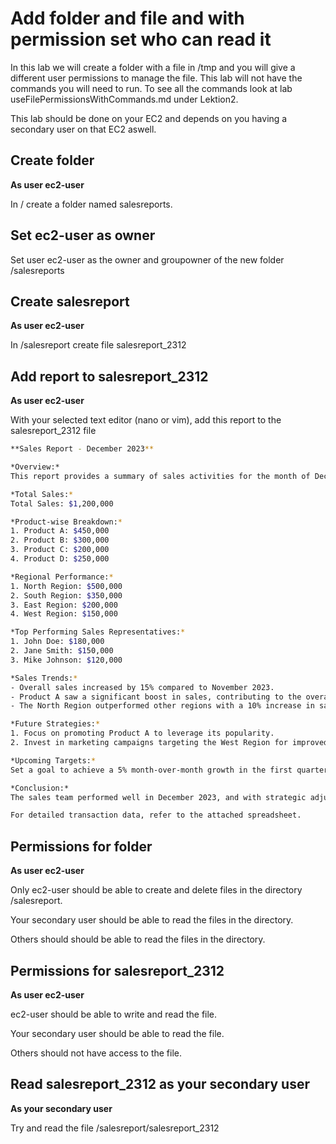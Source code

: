 # Add folder and file and with permission set who can read it

In this lab we will create a folder with a file in /tmp and you will give a different user permissions to manage the file.
This lab will not have the commands you will need to run. To see all the commands look at lab useFilePermissionsWithCommands.md under Lektion2.

This lab should be done on your EC2 and depends on you having a secondary user on that EC2 aswell.

## Create folder
**As user ec2-user**

In / create a folder named salesreports.

## Set ec2-user as owner

Set user ec2-user as the owner and groupowner of the new folder /salesreports

## Create salesreport
**As user ec2-user**

In /salesreport create file salesreport_2312

## Add report to salesreport_2312
**As user ec2-user**

With your selected text editor (nano or vim), add this report to the salesreport_2312 file

```bash
**Sales Report - December 2023**

*Overview:*
This report provides a summary of sales activities for the month of December 2023.

*Total Sales:*
Total Sales: $1,200,000

*Product-wise Breakdown:*
1. Product A: $450,000
2. Product B: $300,000
3. Product C: $200,000
4. Product D: $250,000

*Regional Performance:*
1. North Region: $500,000
2. South Region: $350,000
3. East Region: $200,000
4. West Region: $150,000

*Top Performing Sales Representatives:*
1. John Doe: $180,000
2. Jane Smith: $150,000
3. Mike Johnson: $120,000

*Sales Trends:*
- Overall sales increased by 15% compared to November 2023.
- Product A saw a significant boost in sales, contributing to the overall growth.
- The North Region outperformed other regions with a 10% increase in sales.

*Future Strategies:*
1. Focus on promoting Product A to leverage its popularity.
2. Invest in marketing campaigns targeting the West Region for improved performance.

*Upcoming Targets:*
Set a goal to achieve a 5% month-over-month growth in the first quarter of 2024.

*Conclusion:*
The sales team performed well in December 2023, and with strategic adjustments, we aim to continue this positive trend into the next quarter.

For detailed transaction data, refer to the attached spreadsheet.

```

## Permissions for folder
**As user ec2-user**

Only ec2-user should be able to create and delete files in the directory /salesreport.

Your secondary user should be able to read the files in the directory.

Others should  should be able to read the files in the directory.

## Permissions for salesreport_2312
**As user ec2-user**

ec2-user should be able to write and read the file.

Your secondary user should be able to read the file.

Others should not have access to the file.


## Read salesreport_2312 as your secondary user
**As your secondary user**

Try and read the file /salesreport/salesreport_2312
